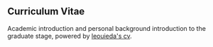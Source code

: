 ## Curriculum Vitae
Academic introduction and personal background introduction to the graduate stage, powered by [leouieda's cv](https://github.com/leouieda/cv).